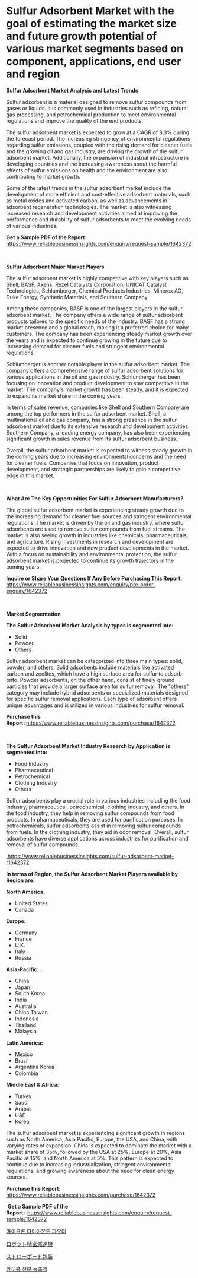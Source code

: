 <p><h1>Sulfur Adsorbent Market with the goal of estimating the market size and future growth potential of various market segments based on component, applications, end user and region</h1></p><p><strong>Sulfur Adsorbent Market Analysis and Latest Trends</strong></p>
<p><p>Sulfur adsorbent is a material designed to remove sulfur compounds from gases or liquids. It is commonly used in industries such as refining, natural gas processing, and petrochemical production to meet environmental regulations and improve the quality of the end products.</p><p>The sulfur adsorbent market is expected to grow at a CAGR of 8.3% during the forecast period. The increasing stringency of environmental regulations regarding sulfur emissions, coupled with the rising demand for cleaner fuels and the growing oil and gas industry, are driving the growth of the sulfur adsorbent market. Additionally, the expansion of industrial infrastructure in developing countries and the increasing awareness about the harmful effects of sulfur emissions on health and the environment are also contributing to market growth.</p><p>Some of the latest trends in the sulfur adsorbent market include the development of more efficient and cost-effective adsorbent materials, such as metal oxides and activated carbon, as well as advancements in adsorbent regeneration technologies. The market is also witnessing increased research and development activities aimed at improving the performance and durability of sulfur adsorbents to meet the evolving needs of various industries.</p></p>
<p><strong>Get a Sample PDF of the Report:&nbsp;</strong> <a href="https://www.reliablebusinessinsights.com/enquiry/request-sample/1642372">https://www.reliablebusinessinsights.com/enquiry/request-sample/1642372</a></p>
<p>&nbsp;</p>
<p><strong>Sulfur Adsorbent Major Market Players</strong></p>
<p><p>The sulfur adsorbent market is highly competitive with key players such as Shell, BASF, Axens, Rezel Catalysts Corporation, UNICAT Catalyst Technologies, Schlumberger, Chemical Products Industries, Minerex AG, Duke Energy, Synthetic Materials, and Southern Company. </p><p>Among these companies, BASF is one of the largest players in the sulfur adsorbent market. The company offers a wide range of sulfur adsorbent products tailored to the specific needs of the industry. BASF has a strong market presence and a global reach, making it a preferred choice for many customers. The company has been experiencing steady market growth over the years and is expected to continue growing in the future due to increasing demand for cleaner fuels and stringent environmental regulations.</p><p>Schlumberger is another notable player in the sulfur adsorbent market. The company offers a comprehensive range of sulfur adsorbent solutions for various applications in the oil and gas industry. Schlumberger has been focusing on innovation and product development to stay competitive in the market. The company's market growth has been steady, and it is expected to expand its market share in the coming years.</p><p>In terms of sales revenue, companies like Shell and Southern Company are among the top performers in the sulfur adsorbent market. Shell, a multinational oil and gas company, has a strong presence in the sulfur adsorbent market due to its extensive research and development activities. Southern Company, a leading energy company, has also been experiencing significant growth in sales revenue from its sulfur adsorbent business.</p><p>Overall, the sulfur adsorbent market is expected to witness steady growth in the coming years due to increasing environmental concerns and the need for cleaner fuels. Companies that focus on innovation, product development, and strategic partnerships are likely to gain a competitive edge in this market.</p></p>
<p>&nbsp;</p>
<p><strong>What Are The Key Opportunities For Sulfur Adsorbent Manufacturers?</strong></p>
<p><p>The global sulfur adsorbent market is experiencing steady growth due to the increasing demand for cleaner fuel sources and stringent environmental regulations. The market is driven by the oil and gas industry, where sulfur adsorbents are used to remove sulfur compounds from fuel streams. The market is also seeing growth in industries like chemicals, pharmaceuticals, and agriculture. Rising investments in research and development are expected to drive innovation and new product developments in the market. With a focus on sustainability and environmental protection, the sulfur adsorbent market is projected to continue its growth trajectory in the coming years.</p></p>
<p><strong>Inquire or Share Your Questions If Any Before Purchasing This Report:</strong> <a href="https://www.reliablebusinessinsights.com/enquiry/pre-order-enquiry/1642372">https://www.reliablebusinessinsights.com/enquiry/pre-order-enquiry/1642372</a></p>
<p>&nbsp;</p>
<p><strong>Market Segmentation</strong></p>
<p><strong>The Sulfur Adsorbent Market Analysis by types is segmented into:</strong></p>
<p><ul><li>Solid</li><li>Powder</li><li>Others</li></ul></p>
<p><p>Sulfur adsorbent market can be categorized into three main types: solid, powder, and others. Solid adsorbents include materials like activated carbon and zeolites, which have a high surface area for sulfur to adsorb onto. Powder adsorbents, on the other hand, consist of finely ground particles that provide a larger surface area for sulfur removal. The "others" category may include hybrid adsorbents or specialized materials designed for specific sulfur removal applications. Each type of adsorbent offers unique advantages and is utilized in various industries for sulfur removal.</p></p>
<p><strong>Purchase this Report:&nbsp;</strong><a href="https://www.reliablebusinessinsights.com/purchase/1642372">https://www.reliablebusinessinsights.com/purchase/1642372</a></p>
<p>&nbsp;</p>
<p><strong>The Sulfur Adsorbent Market Industry Research by Application is segmented into:</strong></p>
<p><ul><li>Food Industry</li><li>Pharmaceutical</li><li>Petrochemical</li><li>Clothing Industry</li><li>Others</li></ul></p>
<p><p>Sulfur adsorbents play a crucial role in various industries including the food industry, pharmaceutical, petrochemical, clothing industry, and others. In the food industry, they help in removing sulfur compounds from food products. In pharmaceuticals, they are used for purification purposes. In petrochemicals, sulfur adsorbents assist in removing sulfur compounds from fuels. In the clothing industry, they aid in odor removal. Overall, sulfur adsorbents have diverse applications across industries for purification and removal of sulfur compounds.</p></p>
<p><a href="https://www.reliablebusinessinsights.com/sulfur-adsorbent-market-r1642372">&nbsp;https://www.reliablebusinessinsights.com/sulfur-adsorbent-market-r1642372</a></p>
<p><strong>In terms of Region, the Sulfur Adsorbent Market Players available by Region are:</strong></p>
<p>
    <p> <strong> North America: </strong>
        <ul>
            <li>United States</li>
            <li>Canada</li>
        </ul>
        </p> 
    <p> <strong> Europe: </strong>
        <ul>
            <li>Germany</li>
            <li>France</li>
            <li>U.K.</li>
            <li>Italy</li>
            <li>Russia</li>
        </ul>
        </p> 
    <p> <strong> Asia-Pacific: </strong>
        <ul>
            <li>China</li>
            <li>Japan</li>
            <li>South Korea</li>
            <li>India</li>
            <li>Australia</li>
            <li>China Taiwan</li>
            <li>Indonesia</li>
            <li>Thailand</li>
            <li>Malaysia</li>
        </ul>
        </p> 
    <p> <strong> Latin America: </strong>
        <ul>
            <li>Mexico</li>
            <li>Brazil</li>
            <li>Argentina Korea</li>
            <li>Colombia</li>
        </ul>
        </p> 
    <p> <strong> Middle East & Africa: </strong>
        <ul>
            <li>Turkey</li>
            <li>Saudi</li>
            <li>Arabia</li>
            <li>UAE</li>
            <li>Korea</li>
        </ul>
    </p>
    </p>
<p><p>The sulfur adsorbent market is experiencing significant growth in regions such as North America, Asia Pacific, Europe, the USA, and China, with varying rates of expansion. China is expected to dominate the market with a market share of 35%, followed by the USA at 25%, Europe at 20%, Asia Pacific at 15%, and North America at 5%. This pattern is expected to continue due to increasing industrialization, stringent environmental regulations, and growing awareness about the need for clean energy sources.</p></p>
<p><strong>Purchase this Report: </strong><a href="https://www.reliablebusinessinsights.com/purchase/1642372">https://www.reliablebusinessinsights.com/purchase/1642372</a></p>
<p>&nbsp;<strong>Get a Sample PDF of the Report:&nbsp;&nbsp;</strong><a href="https://www.reliablebusinessinsights.com/enquiry/request-sample/1642372">https://www.reliablebusinessinsights.com/enquiry/request-sample/1642372</a></p>
<p><strong></strong></p>
<p><p><a href="https://medium.com/@fosterfahey1971/%EB%A7%88%EC%9D%B4%ED%81%AC%EB%A1%A0-%EB%8B%A4%EC%9D%B4%EC%95%84%EB%AA%AC%EB%93%9C-%EB%B6%84%EB%A7%90-%EC%8B%9C%EC%9E%A5-%EA%B7%9C%EB%AA%A8-%EB%B0%8F-%EC%A0%90%EC%9C%A0%EC%9C%A8-%EB%B6%84%EC%84%9D-%EC%84%B1%EC%9E%A5-%EB%8F%99%ED%96%A5-%EB%B0%8F-%EC%98%88%EC%B8%A1-2024-2031-ecb42d402145">마이크론 다이아몬드 파우더</a></p><p><a href="https://medium.com/@desekay3566/%E3%83%AD%E3%83%9C%E3%83%83%E3%83%88%E7%B2%BE%E5%AF%86%E6%B8%9B%E9%80%9F%E6%A9%9F%E5%B8%82%E5%A0%B4%E3%81%AF-2024%E5%B9%B4%E3%81%8B%E3%82%892031%E5%B9%B4%E3%81%BE%E3%81%A7%E3%81%AE%E6%9C%9F%E9%96%93%E3%81%AB%E3%81%8A%E3%81%91%E3%82%8B%E6%96%B0%E8%88%88%E3%83%88%E3%83%AC%E3%83%B3%E3%83%89%E3%81%A8%E5%B0%86%E6%9D%A5%E3%81%AE%E5%B1%95%E6%9C%9B-f40dd5160ec9">ロボット精密減速機</a></p><p><a href="https://medium.com/@desekay3566/%E6%AC%A1%E3%81%AE%E6%96%87%E3%82%92%E6%97%A5%E6%9C%AC%E8%AA%9E%E3%81%AB%E7%BF%BB%E8%A8%B3%E3%81%97%E3%81%A6%E3%81%8F%E3%81%A0%E3%81%95%E3%81%84-%E5%9C%B0%E7%90%83%E3%82%B9%E3%83%88%E3%83%AD%E3%83%BC%E3%83%9C%E3%83%BC%E3%83%89%E5%8C%85%E8%A3%85%E5%B8%82%E5%A0%B4%E3%81%AE%E7%8A%B6%E6%B3%81-2024%E5%B9%B4-2031%E5%B9%B4-%E3%81%8A%E3%82%88%E3%81%B3%E5%9C%B0%E5%9F%9F-%E8%A3%BD%E5%93%81%E3%81%8A%E3%82%88%E3%81%B3%E3%82%A8%E3%83%B3%E3%83%89%E3%83%A6%E3%83%BC%E3%82%B9%E5%88%A5%E3%81%AE%E4%BA%88%E6%B8%AC-3aef7db0f7e4">ストローボード包装</a></p><p><a href="https://medium.com/@fosterfahey1971/2024%EB%85%84%EB%B6%80%ED%84%B0-2031%EB%85%84%EA%B9%8C%EC%A7%80%EC%9D%98-%EC%BD%A9-%EC%A0%84%EB%B6%84-%EC%A7%91%EC%A4%91%EC%8B%9C%EC%9E%A5-%EC%8B%A0%ED%9D%A5-%ED%8A%B8%EB%A0%8C%EB%93%9C%EC%99%80-%EB%AF%B8%EB%9E%98-%EC%A0%84%EB%A7%9D-447c6ee5f627">완두콩 전분 농축액</a></p></p>